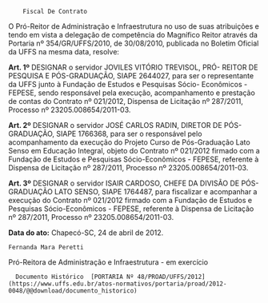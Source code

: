         Fiscal De Contrato  

O Pró-Reitor de Administração e Infraestrutura no uso de suas atribuições e tendo em vista a delegação de competência do Magnífico Reitor através da Portaria nº 354/GR/UFFS/2010, de 30/08/2010, publicada no Boletim Oficial da UFFS na mesma data, resolve:

 **Art. 1º** DESIGNAR o servidor JOVILES VITÓRIO TREVISOL, PRÓ- REITOR DE PESQUISA E PÓS-GRADUAÇÃO, SIAPE 2644027, para ser o representante da UFFS junto à Fundação de Estudos e Pesquisas Sócio- Econômicos - FEPESE, sendo responsável pela execução, acompanhamento e prestação de contas do Contrato nº 021/2012, Dispensa de Licitação nº 287/2011, Processo nº 23205.008654/2011-03.

 **Art. 2º** DESIGNAR o servidor JOSÉ CARLOS RADIN, DIRETOR DE PÓS-GRADUAÇÃO, SIAPE 1766368, para ser o responsável pelo acompanhamento da execução do Projeto Curso de Pós-Graduação Lato Senso em Educação Integral, objeto do Contrato nº 021/2012 firmado com a Fundação de Estudos e Pesquisas Sócio-Econômicos - FEPESE, referente à Dispensa de Licitação nº 287/2011, Processo nº 23205.008654/2011-03.

 **Art. 3º** DESIGNAR o servidor ISAIR CARDOSO, CHEFE DA DIVISÃO DE PÓS-GRADUAÇÃO LATO SENSO, SIAPE 1764487, para fiscalizar e acompanhar a execução do Contrato nº 021/2012 firmado com a Fundação de Estudos e Pesquisas Sócio-Econômicos - FEPESE, referente à Dispensa de Licitação nº 287/2011, Processo nº 23205.008654/2011-03.

  

   **Data do ato:** Chapecó-SC, 24 de abril de 2012.   
 

    Fernanda Mara Peretti   
 Pró-Reitora de Administração e Infraestrutura - em exercício 

      Documento Histórico  [PORTARIA Nº 48/PROAD/UFFS/2012](https://www.uffs.edu.br/atos-normativos/portaria/proad/2012-0048/@@download/documento_historico)     
      